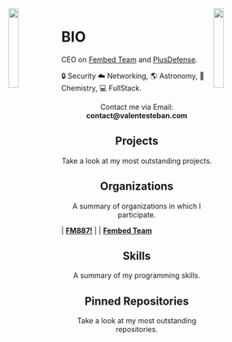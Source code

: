 <img align='left' src='http://pa1.narvii.com/6995/90e0ada08036dcf01e3f640bf6dde1d377d99757r1-200-200_00.gif' width='20%'>
<img align='right' src='http://pa1.narvii.com/6995/90e0ada08036dcf01e3f640bf6dde1d377d99757r1-200-200_00.gif' width='20%'>

# BIO
CEO on [Fembed Team](https://github.com/fembedteam) and [PlusDefense](https://twitter.com/logout).

🔒 Security  ☁️ Networking, 🌎 Astronomy, 
🧪 Chemistry, 
💻 FullStack.  

<p align="center">Contact me via Email: <b>contact@valentesteban.com</b></p>

<h2 align="center">Projects</h2>
<p align="center">Take a look at my most outstanding projects.</p>

<h2 align="center">Organizations</h2>
<p align="center">A summary of organizations in which I participate.</p>

| <a href="https://github.com/mejorlaf" target="_blank">**FM887!**</a> | 
| <a href="https://github.com/fembedteam" target="_blank">**Fembed Team**</a>

<h2 align="center">Skills</h2>
<p align="center">A summary of my programming skills.</p>

<h2 align="center">Pinned Repositories</h2>
<p align="center">Take a look at my most outstanding repositories.</p>
